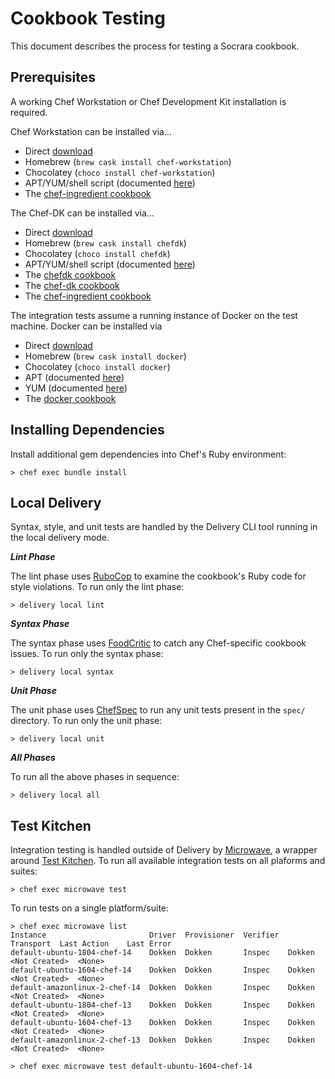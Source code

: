 # Cookbook Testing

This document describes the process for testing a Socrara cookbook.

## Prerequisites

A working Chef Workstation or Chef Development Kit installation is required.

Chef Workstation can be installed via...

- Direct [download](https://downloads.chef.io/chef-workstation/)
- Homebrew (`brew cask install chef-workstation`)
- Chocolatey (`choco install chef-workstation`)
- APT/YUM/shell script (documented [here](https://docs.chef.io/packages.html))
- The [chef-ingredient cookbook](https://supermarket.chef.io/cookbooks/chef-ingredient)

The Chef-DK can be installed via...

- Direct [download](https://downloads.chef.io/chef-dk/)
- Homebrew (`brew cask install chefdk`)
- Chocolatey (`choco install chefdk`)
- APT/YUM/shell script (documented [here](https://docs.chef.io/packages.html))
- The [chefdk cookbook](https://supermarket.chef.io/cookbooks/chefdk)
- The [chef-dk cookbook](https://supermarket.chef.io/cookbooks/chef-dk)
- The [chef-ingredient cookbook](https://supermarket.chef.io/cookbooks/chef-ingredient)

The integration tests assume a running instance of Docker on the test machine. Docker can be installed via

- Direct [download](https://store.docker.com/search?type=edition&offering=community)
- Homebrew (`brew cask install docker`)
- Chocolatey (`choco install docker`)
- APT (documented [here](https://docs.docker.com/install/linux/docker-ce/ubuntu/))
- YUM (documented [here](https://docs.docker.com/install/linux/docker-ce/centos/))
- The [docker cookbook](https://supermarket.chef.io/cookbooks/docker)

## Installing Dependencies

Install additional gem dependencies into Chef's Ruby environment:

```shell
> chef exec bundle install
```

## Local Delivery

Syntax, style, and unit tests are handled by the Delivery CLI tool running in
the local delivery mode.

***Lint Phase***

The lint phase uses [RuboCop](https://github.com/bbatsov/rubocop) to examine the cookbook's Ruby code for style violations. To run only the lint phase:

```shell
> delivery local lint
```

***Syntax Phase***

The syntax phase uses [FoodCritic](http://www.foodcritic.io) to catch any Chef-specific cookbook issues. To run only the syntax phase:

```shell
> delivery local syntax
```

***Unit Phase***

The unit phase uses [ChefSpec](https://github.com/chefspec/chefspec) to run any unit tests present in the `spec/` directory. To run only the unit phase:

```shell
> delivery local unit
```

***All Phases***

To run all the above phases in sequence:

```shell
> delivery local all
```

## Test Kitchen

Integration testing is handled outside of Delivery by [Microwave](https://github.com/socrata-platform/kitchen-microwave), a wrapper around  [Test Kitchen](https://kitchen.ci). To run all available integration tests on all plaforms and suites:

```shell
> chef exec microwave test
```

To run tests on a single platform/suite:

```shell
> chef exec microwave list
Instance                       Driver  Provisioner  Verifier  Transport  Last Action    Last Error
default-ubuntu-1804-chef-14    Dokken  Dokken       Inspec    Dokken     <Not Created>  <None>
default-ubuntu-1604-chef-14    Dokken  Dokken       Inspec    Dokken     <Not Created>  <None>
default-amazonlinux-2-chef-14  Dokken  Dokken       Inspec    Dokken     <Not Created>  <None>
default-ubuntu-1804-chef-13    Dokken  Dokken       Inspec    Dokken     <Not Created>  <None>
default-ubuntu-1604-chef-13    Dokken  Dokken       Inspec    Dokken     <Not Created>  <None>
default-amazonlinux-2-chef-13  Dokken  Dokken       Inspec    Dokken     <Not Created>  <None>

> chef exec microwave test default-ubuntu-1604-chef-14
```
